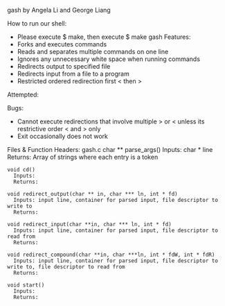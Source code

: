 gash
by Angela Li and George Liang

How to run our shell:
  * Please execute $ make, then execute $ make gash
Features:
  * Forks and executes commands
  * Reads and separates multiple commands on one line
  * Ignores any unnecessary white space when running commands
  * Redirects output to specified file
  * Redirects input from a file to a program
  * Restricted ordered redirection first < then >


Attempted:


Bugs:
  * Cannot execute redirections that involve multiple > or < unless its restrictive order < and > only
  * Exit occasionally does not work

Files & Function Headers:
  gash.c
    char ** parse_args()
      Inputs: char * line
      Returns: Array of strings where each entry is a token

    void cd()
      Inputs:
      Returns:

    void redirect_output(char ** in, char *** ln, int * fd)
      Inputs: input line, container for parsed input, file descriptor to write to
      Returns:

    void redirect_input(char **in, char *** ln, int * fd)
      Inputs: input line, container for parsed input, file descriptor to read from
      Returns:

    void redirect_compound(char **in, char ***ln, int * fdW, int * fdR)
      Inputs: input line, container for parsed input, file descriptor to write to, file descriptor to read from
      Returns:

    void start()
      Inputs:
      Returns:
